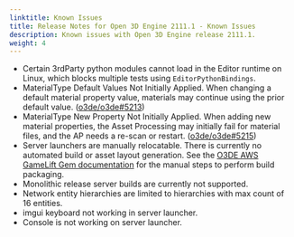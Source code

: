 ```yaml
---
linktitle: Known Issues
title: Release Notes for Open 3D Engine 2111.1 - Known Issues
description: Known issues with Open 3D Engine release 2111.1.
weight: 4
---
```


* Certain 3rdParty python modules cannot load in the Editor runtime on Linux, which blocks multiple tests using `EditorPythonBindings`.
* MaterialType Default Values Not Initially Applied. When changing a default material property value, materials may continue using the prior default value. ([o3de/o3de#5213](https://github.com/o3de/o3de/issues/5213))
* MaterialType New Property Not Initially Applied. When adding new material properties, the Asset Processing may initially fail for material files, and the AP needs a re-scan or restart. ([o3de/o3de#5215](https://github.com/o3de/o3de/issues/5215))
* Server launchers are manually relocatable. There is currently no automated build or asset layout generation. See the [O3DE AWS GameLift Gem documentation](/docs/user-guide/gems/reference/aws/aws-gamelift) for the manual steps to perform build packaging.
* Monolithic release server builds are currently not supported.
* Network entity hierarchies are limited to hierarchies with max count of 16 entities.
* imgui keyboard not working in server launcher.
* Console is not working on server launcher.
